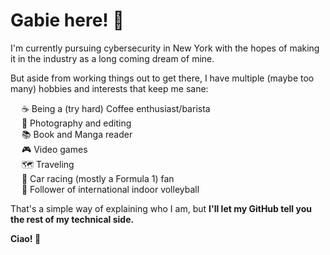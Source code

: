 # Gabie here! 👋

<!-- ### **About Me** <br/> -->

I'm currently pursuing cybersecurity in New York with the hopes of making it in the industry as a long coming dream of mine.  

But aside from working things out to get there, I have multiple (maybe too many) hobbies and interests that keep me sane:   

&emsp; ☕ Being a (try hard) Coffee enthusiast/barista  
&emsp; 📸 Photography and editing  
&emsp; 📚 Book and Manga reader  
&emsp; 🎮 Video games  
&emsp; 🗺 Traveling  
&emsp; 🏁 Car racing (mostly a Formula 1) fan  
&emsp; 🏐 Follower of international indoor volleyball  

That's a simple way of explaining who I am, but **I'll let my GitHub tell you the rest of my technical side.** 

**Ciao! 👋**


